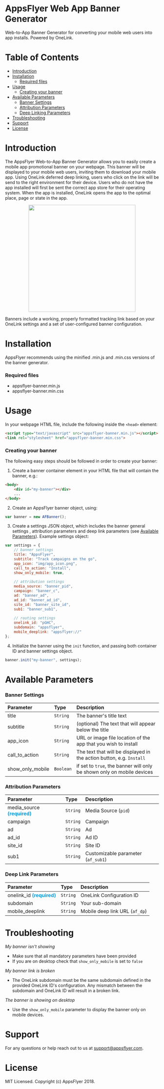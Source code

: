 AppsFlyer Web App Banner Generator
==================================

Web-to-App Banner Generator for converting your mobile web users into app installs. Powered by OneLink.

# Table of Contents
- [Introduction](#introduction)
- [Installation](#installation)
    - [Required files](#required-files)
- [Usage](#usage)
    - [Creating your banner](#creating-your-banner)
- [Available Parameters](#available-parameters)
    - [Banner Settings](#banner-settings)
    - [Attribution Parameters](#attribution-parameters)
    - [Deep Linking Parameters](#deep-linking-parameters)
- [Troubleshooting](#troubleshooting)
- [Support](#support)
- [License](#license)

# Introduction
The AppsFlyer Web-to-App Banner Generator allows you to easily create a mobile app promotional banner on your webpage. This banner will be displayed to your mobile web users, inviting them to download your mobile app. Using OneLink deferred deep linking, users who click on the link will be send to the right environment for their device. Users who do not have the app installed will first be sent the correct app store for their operating system. When the app is installed, OneLink opens the app to the optimal place, page or state in the app.

<p align="center">
  <img src="img/sample.png" width="350"/> 
</p>

Banners include a working, properly formatted tracking link based on your OneLink settings and a set of user-configured banner configuration.


# Installation
AppsFlyer recommends using the minified .min.js and .min.css versions of the banner generator.

### Required files
* appsflyer-banner.min.js
* appsflyer-banner.min.css


# Usage
In your webpage HTML file, include the following inside the `<head>` element:
```html
<script type="text/javascript" src="appsflyer-banner.min.js"></script>
<link rel="stylesheet" href="appsflyer-banner.min.css">
```

### Creating your banner
The following easy steps should be followed in order to create your banner:

1. Create a banner container element in your HTML file that will contain the banner, e.g.:
```html
<body>
    <div id="my-banner"></div>
    ...
</body>
```

2. Create an AppsFlyer banner object, using:
```js
var banner = new AFBanner();
```

3. Create a settings JSON object, which includes the banner general settings , attribution parameters and deep link parameters (see [Available Parameters](#available-parameters)). Example settings object:
```js
var settings = {
    // banner settings
    title: "AppsFlyer",
    subtitle: "Track campaigns on the go",
    app_icon: "img/app_icon.png",
    call_to_action: "Install",
    show_only_mobile: true,
    
    // attribution settings
    media_source: "banner_pid",
    campaign: "banner_c",
    ad: "banner_ad",
    ad_id: "banner_ad_id",
    site_id: "banner_site_id",
    sub1: "banner_sub1",
    
    // routing settings
    onelink_id: "pGHC",
    subdomain: "appsflyer",
    mobile_deeplink: "appsflyer://"
};
```

4. Initialize the banner using the `init` function, and passing both container ID and banner settings object.
```js
banner.init("my-banner", settings);
``` 


# Available Parameters

### Banner Settings
| Parameter | Type | Description |
|:---|:---|:---|
| title | `String` | The banner's title text |
| subtitle | `String` | (optional) The text that will appear below the title |
| app_icon | `String` | URL or image file location of the app that you wish to install |
| call_to_action | `String` | The text that will be displayed in the action button, e.g. `Install` |
| show_only_mobile | `Boolean` | if set to `true`, the banner will only be shown only on mobile devices |


### Attribution Parameters
| Parameter | Type | Description |
|:---|:---|:---|
| media_source <span style="color:#009fdf">**(required)**</span> | `String` | Media Source (`pid`)|
| campaign | `String` | Campaign |
| ad | `String` | Ad |
| ad_id | `String` | Ad ID |
| site_id | `String` | Site ID |
| sub1 | `String` | Customizable parameter (`af_sub1`) |


### Deep Link Parameters
| Parameter | Type | Description |
|:---|:---|:---|
| onelink_id <span style="color:#009fdf">**(required)**</span>| `String` | OneLink Configuration ID |
| subdomain | `String` | Your sub-domain |
| mobile_deeplink | `String` | Mobile deep link URL (`af_dp`) |


# Troubleshooting
*My banner isn't showing*
* Make sure that all mandatory parameters have been provided
* If you are on desktop check that `show_only_mobile` is set to `false`

*My banner link is broken*
* The OneLink subdomain must be the same subdomain defined in the provided OneLink ID's configuration.  Any mismatch between the subdomain and OneLink ID will result in a broken link.

*The banner is showing on desktop*
* Use the `show_only_mobile` parameter to display the banner only on mobile devices.


# Support
For any questions or help reach out to us at [support@appsflyer.com](support@appsflyer.com).


# License
MIT Licensed. Copyright (c) AppsFlyer 2018.